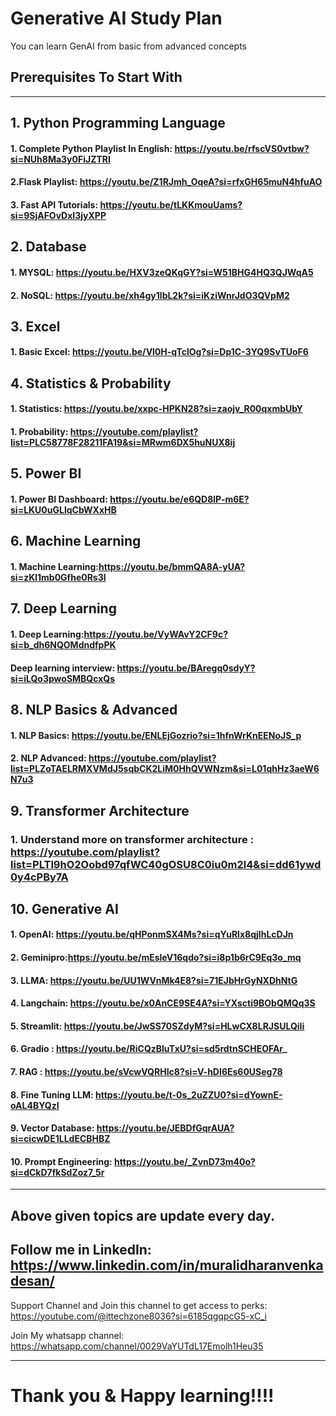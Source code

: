 # Generative AI Study Plan

You can learn GenAI from basic from advanced concepts

## Prerequisites To Start With
--------------------------------------------------------------------------------------------------------------------------------------------------------
## 1. Python Programming Language
   #### 1. Complete Python Playlist In English: https://youtu.be/rfscVS0vtbw?si=NUh8Ma3y0FiJZTRI 
   #### 2.Flask Playlist: https://youtu.be/Z1RJmh_OqeA?si=rfxGH65muN4hfuAO
   #### 3. Fast API Tutorials: https://youtu.be/tLKKmouUams?si=9SjAFOvDxI3jyXPP

## 2. Database 
   #### 1. MYSQL: https://youtu.be/HXV3zeQKqGY?si=W51BHG4HQ3QJWqA5
   #### 2. NoSQL: https://youtu.be/xh4gy1lbL2k?si=iKziWnrJdO3QVpM2

## 3. Excel  
   #### 1. Basic Excel: https://youtu.be/Vl0H-qTclOg?si=Dp1C-3YQ9SvTUoF6

## 4. Statistics & Probability
   #### 1. Statistics: https://youtu.be/xxpc-HPKN28?si=zaojv_R00qxmbUbY
   #### 1. Probability: https://youtube.com/playlist?list=PLC58778F28211FA19&si=MRwm6DX5huNUX8ij
 
## 5. Power BI 
   #### 1. Power BI Dashboard: https://youtu.be/e6QD8lP-m6E?si=LKU0uGLlqCbWXxHB
   
## 6. Machine Learning
   #### 1. Machine Learning:https://youtu.be/bmmQA8A-yUA?si=zKl1mb0Gfhe0Rs3I
   
## 7. Deep Learning
   #### 1. Deep Learning:https://youtu.be/VyWAvY2CF9c?si=b_dh6NQOMdndfpPK
  #### Deep learning interview: https://youtu.be/BAregq0sdyY?si=iLQo3pwoSMBQcxQs

## 8. NLP Basics & Advanced
   #### 1. NLP Basics: https://youtu.be/ENLEjGozrio?si=1hfnWrKnEENoJS_p
   #### 2. NLP Advanced: https://youtube.com/playlist?list=PLZoTAELRMXVMdJ5sqbCK2LiM0HhQVWNzm&si=L01qhHz3aeW6N7u3

## 9. Transformer Architecture
 ### 1. Understand more on transformer architecture : https://youtube.com/playlist?list=PLTl9hO2Oobd97qfWC40gOSU8C0iu0m2l4&si=dd61ywd0y4cPBy7A

## 10. Generative AI
   #### 1. OpenAI: https://youtu.be/qHPonmSX4Ms?si=qYuRlx8qjlhLcDJn
   #### 2. Geminipro:https://youtu.be/mEsleV16qdo?si=i8p1b6rC9Eq3o_mq
   #### 3. LLMA: https://youtu.be/UU1WVnMk4E8?si=71EJbHrGyNXDhNtG
   #### 4. Langchain: https://youtu.be/x0AnCE9SE4A?si=YXscti9BObQMQq3S
   #### 5. Streamlit: https://youtu.be/JwSS70SZdyM?si=HLwCX8LRJSULQiIi
   #### 6. Gradio : https://youtu.be/RiCQzBluTxU?si=sd5rdtnSCHEOFAr_
   #### 7. RAG : https://youtu.be/sVcwVQRHIc8?si=V-hDI6Es60USeg78
   #### 8. Fine Tuning LLM: https://youtu.be/t-0s_2uZZU0?si=dYownE-oAL4BYQzI
   #### 9. Vector Database: https://youtu.be/JEBDfGqrAUA?si=cicwDE1LLdECBHBZ
   #### 10. Prompt Engineering: https://youtu.be/_ZvnD73m40o?si=dCkD7fkSdZoz7_5r

-----------------------------------------------------------------------------------------------------------------------------------------------------------------
## Above given topics are update every day. 

## Follow me in LinkedIn: https://www.linkedin.com/in/muralidharanvenkadesan/

Support Channel and Join this channel to get access to perks: https://youtube.com/@ittechzone8036?si=6185qgqpcG5-xC_i

Join My whatsapp channel: https://whatsapp.com/channel/0029VaYUTdL17Emolh1Heu35

-----------------------------------------------------------------------------------------------------------------------------------------------------------------
   #                             Thank you & Happy learning!!!!



